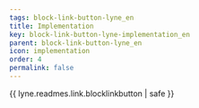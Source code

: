 ```yaml
---
tags: block-link-button-lyne_en
title: Implementation
key: block-link-button-lyne-implementation_en
parent: block-link-button-lyne_en
icon: implementation
order: 4
permalink: false  
---
```

{{ lyne.readmes.link.blocklinkbutton | safe }}


